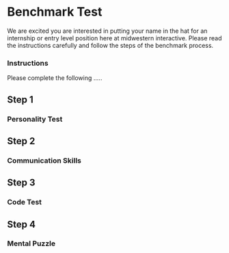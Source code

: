# Benchmark Test

We are excited you are interested in putting your name in the hat for an internship or entry level position here at midwestern interactive. Please read the instructions carefully and follow the steps of the benchmark process.

### Instructions

Please complete the following .....

## Step 1
### Personality Test

## Step 2
### Communication Skills

## Step 3
### Code Test

## Step 4
### Mental Puzzle

